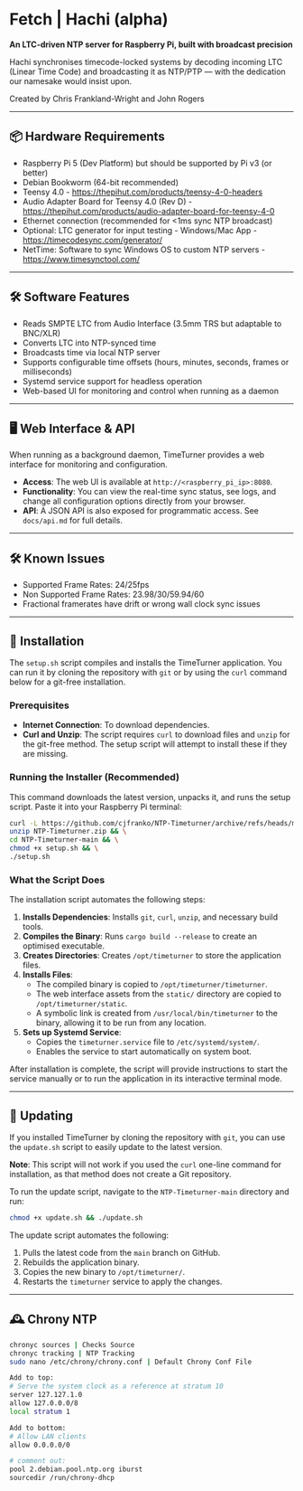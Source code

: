 ﻿# Fetch | Hachi (alpha)

**An LTC-driven NTP server for Raspberry Pi, built with broadcast precision**

Hachi synchronises timecode-locked systems by decoding incoming LTC (Linear Time Code) and broadcasting it as NTP/PTP — with the dedication our namesake would insist upon.

Created by Chris Frankland-Wright and John Rogers

---

## 📦 Hardware Requirements

- Raspberry Pi 5 (Dev Platform) but should be supported by Pi v3 (or better)
- Debian Bookworm (64-bit recommended)
- Teensy 4.0 - https://thepihut.com/products/teensy-4-0-headers
- Audio Adapter Board for Teensy 4.0 (Rev D) - https://thepihut.com/products/audio-adapter-board-for-teensy-4-0
- Ethernet connection (recommended for <1ms sync NTP broadcast)
- Optional: LTC generator for input testing - Windows/Mac App - https://timecodesync.com/generator/
- NetTime: Software to sync Windows OS to custom NTP servers - https://www.timesynctool.com/
---

## 🛠️ Software Features

- Reads SMPTE LTC from Audio Interface (3.5mm TRS but adaptable to BNC/XLR)
- Converts LTC into NTP-synced time
- Broadcasts time via local NTP server
- Supports configurable time offsets (hours, minutes, seconds, frames or milliseconds)
- Systemd service support for headless operation
- Web-based UI for monitoring and control when running as a daemon

---

## 🖥️ Web Interface & API

When running as a background daemon, TimeTurner provides a web interface for monitoring and configuration.

- **Access**: The web UI is available at `http://<raspberry_pi_ip>:8080`.
- **Functionality**: You can view the real-time sync status, see logs, and change all configuration options directly from your browser.
- **API**: A JSON API is also exposed for programmatic access. See `docs/api.md` for full details.

---

## 🛠️ Known Issues

- Supported Frame Rates: 24/25fps
- Non Supported Frame Rates: 23.98/30/59.94/60
- Fractional framerates have drift or wrong wall clock sync issues

---

## 🚀 Installation

The `setup.sh` script compiles and installs the TimeTurner application. You can run it by cloning the repository with `git` or by using the `curl` command below for a git-free installation.

### Prerequisites

- **Internet Connection**: To download dependencies.
- **Curl and Unzip**: The script requires `curl` to download files and `unzip` for the git-free method. The setup script will attempt to install these if they are missing.

### Running the Installer (Recommended)

This command downloads the latest version, unpacks it, and runs the setup script. Paste it into your Raspberry Pi terminal:

```bash
curl -L https://github.com/cjfranko/NTP-Timeturner/archive/refs/heads/main.zip -o NTP-Timeturner.zip && \
unzip NTP-Timeturner.zip && \
cd NTP-Timeturner-main && \
chmod +x setup.sh && \
./setup.sh
```

### What the Script Does

The installation script automates the following steps:

1.  **Installs Dependencies**: Installs `git`, `curl`, `unzip`, and necessary build tools.
2.  **Compiles the Binary**: Runs `cargo build --release` to create an optimised executable.
3.  **Creates Directories**: Creates `/opt/timeturner` to store the application files.
4.  **Installs Files**: 
    - The compiled binary is copied to `/opt/timeturner/timeturner`.
    - The web interface assets from the `static/` directory are copied to `/opt/timeturner/static`.
    - A symbolic link is created from `/usr/local/bin/timeturner` to the binary, allowing it to be run from any location.
5.  **Sets up Systemd Service**: 
    - Copies the `timeturner.service` file to `/etc/systemd/system/`.
    - Enables the service to start automatically on system boot.

After installation is complete, the script will provide instructions to start the service manually or to run the application in its interactive terminal mode.

---

## 🔄 Updating

If you installed TimeTurner by cloning the repository with `git`, you can use the `update.sh` script to easily update to the latest version.

**Note**: This script will not work if you used the `curl` one-line command for installation, as that method does not create a Git repository.

To run the update script, navigate to the `NTP-Timeturner-main` directory and run:
```bash
chmod +x update.sh && ./update.sh
```

The update script automates the following:
1.  Pulls the latest code from the `main` branch on GitHub.
2.  Rebuilds the application binary.
3.  Copies the new binary to `/opt/timeturner/`.
4.  Restarts the `timeturner` service to apply the changes.

---
## 🕰️ Chrony NTP 
```bash
chronyc sources | Checks Source
chronyc tracking | NTP Tracking
sudo nano /etc/chrony/chrony.conf | Default Chrony Conf File

Add to top:
# Serve the system clock as a reference at stratum 10
server 127.127.1.0
allow 127.0.0.0/8
local stratum 1

Add to bottom:
# Allow LAN clients
allow 0.0.0.0/0

# comment out:
pool 2.debian.pool.ntp.org iburst
sourcedir /run/chrony-dhcp
```

